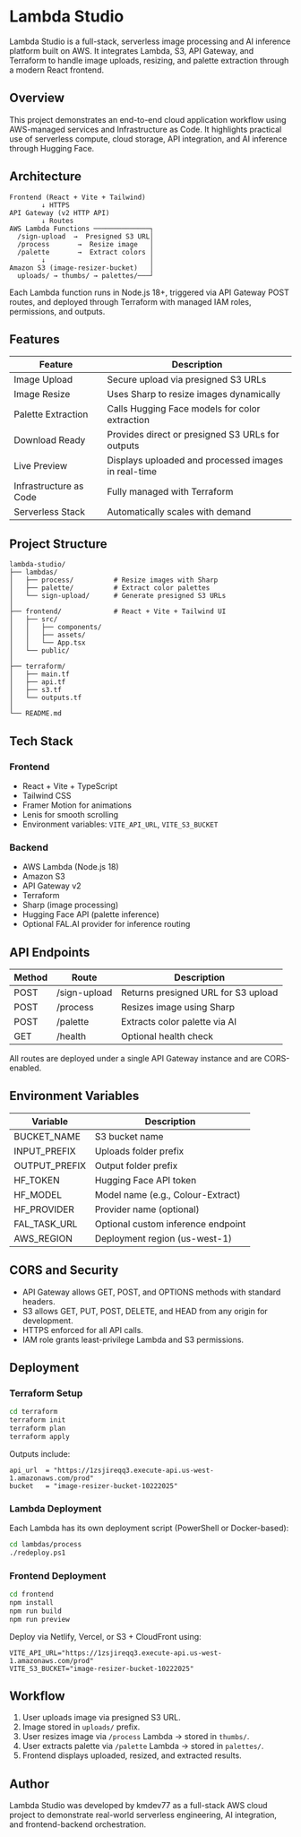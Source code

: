 # Lambda Studio

Lambda Studio is a full-stack, serverless image processing and AI inference platform built on AWS. It integrates Lambda, S3, API Gateway, and Terraform to handle image uploads, resizing, and palette extraction through a modern React frontend.

## Overview

This project demonstrates an end-to-end cloud application workflow using AWS-managed services and Infrastructure as Code. It highlights practical use of serverless compute, cloud storage, API integration, and AI inference through Hugging Face.

## Architecture

```
Frontend (React + Vite + Tailwind)
        ↓ HTTPS
API Gateway (v2 HTTP API)
        ↓ Routes
AWS Lambda Functions ──────────────┐
  /sign-upload  →  Presigned S3 URL│
  /process       →  Resize image   │
  /palette       →  Extract colors │
        ↓                          │
Amazon S3 (image-resizer-bucket)   │
  uploads/ → thumbs/ → palettes/───┘
```

Each Lambda function runs in Node.js 18+, triggered via API Gateway POST routes, and deployed through Terraform with managed IAM roles, permissions, and outputs.

## Features

| Feature | Description |
|----------|--------------|
| Image Upload | Secure upload via presigned S3 URLs |
| Image Resize | Uses Sharp to resize images dynamically |
| Palette Extraction | Calls Hugging Face models for color extraction |
| Download Ready | Provides direct or presigned S3 URLs for outputs |
| Live Preview | Displays uploaded and processed images in real-time |
| Infrastructure as Code | Fully managed with Terraform |
| Serverless Stack | Automatically scales with demand |

## Project Structure

```
lambda-studio/
├── lambdas/
│   ├── process/          # Resize images with Sharp
│   ├── palette/          # Extract color palettes
│   └── sign-upload/      # Generate presigned S3 URLs
│
├── frontend/             # React + Vite + Tailwind UI
│   ├── src/
│   │   ├── components/
│   │   ├── assets/
│   │   └── App.tsx
│   └── public/
│
├── terraform/
│   ├── main.tf
│   ├── api.tf
│   ├── s3.tf
│   └── outputs.tf
│
└── README.md
```

## Tech Stack

### Frontend
- React + Vite + TypeScript
- Tailwind CSS
- Framer Motion for animations
- Lenis for smooth scrolling
- Environment variables: `VITE_API_URL`, `VITE_S3_BUCKET`

### Backend
- AWS Lambda (Node.js 18)
- Amazon S3
- API Gateway v2
- Terraform
- Sharp (image processing)
- Hugging Face API (palette inference)
- Optional FAL.AI provider for inference routing

## API Endpoints

| Method | Route | Description |
|--------|--------|-------------|
| POST | /sign-upload | Returns presigned URL for S3 upload |
| POST | /process | Resizes image using Sharp |
| POST | /palette | Extracts color palette via AI |
| GET | /health | Optional health check |

All routes are deployed under a single API Gateway instance and are CORS-enabled.

## Environment Variables

| Variable | Description |
|-----------|--------------|
| BUCKET_NAME | S3 bucket name |
| INPUT_PREFIX | Uploads folder prefix |
| OUTPUT_PREFIX | Output folder prefix |
| HF_TOKEN | Hugging Face API token |
| HF_MODEL | Model name (e.g., Colour-Extract) |
| HF_PROVIDER | Provider name (optional) |
| FAL_TASK_URL | Optional custom inference endpoint |
| AWS_REGION | Deployment region (us-west-1) |

## CORS and Security

- API Gateway allows GET, POST, and OPTIONS methods with standard headers.
- S3 allows GET, PUT, POST, DELETE, and HEAD from any origin for development.
- HTTPS enforced for all API calls.
- IAM role grants least-privilege Lambda and S3 permissions.

## Deployment

### Terraform Setup

```bash
cd terraform
terraform init
terraform plan
terraform apply
```

Outputs include:

```
api_url  = "https://1zsjireqq3.execute-api.us-west-1.amazonaws.com/prod"
bucket   = "image-resizer-bucket-10222025"
```

### Lambda Deployment

Each Lambda has its own deployment script (PowerShell or Docker-based):

```bash
cd lambdas/process
./redeploy.ps1
```

### Frontend Deployment

```bash
cd frontend
npm install
npm run build
npm run preview
```

Deploy via Netlify, Vercel, or S3 + CloudFront using:

```env
VITE_API_URL="https://1zsjireqq3.execute-api.us-west-1.amazonaws.com/prod"
VITE_S3_BUCKET="image-resizer-bucket-10222025"
```

## Workflow

1. User uploads image via presigned S3 URL.
2. Image stored in `uploads/` prefix.
3. User resizes image via `/process` Lambda → stored in `thumbs/`.
4. User extracts palette via `/palette` Lambda → stored in `palettes/`.
5. Frontend displays uploaded, resized, and extracted results.



## Author

Lambda Studio was developed by kmdev77 as a full-stack AWS cloud project to demonstrate real-world serverless engineering, AI integration, and frontend-backend orchestration.
